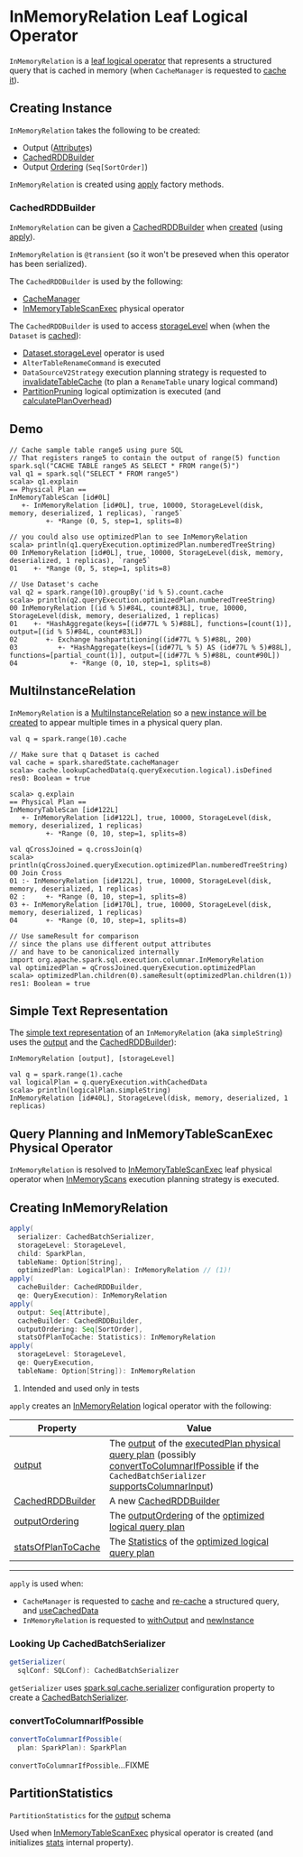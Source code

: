 # InMemoryRelation Leaf Logical Operator

`InMemoryRelation` is a [leaf logical operator](LeafNode.md) that represents a structured query that is cached in memory (when `CacheManager` is requested to [cache it](../CacheManager.md#cacheQuery)).

## Creating Instance

`InMemoryRelation` takes the following to be created:

* <span id="output"> Output ([Attribute](../expressions/Attribute.md)s)
* [CachedRDDBuilder](#cacheBuilder)
* <span id="outputOrdering"> Output [Ordering](../expressions/SortOrder.md) (`Seq[SortOrder]`)

`InMemoryRelation` is created using [apply](#apply) factory methods.

### <span id="cacheBuilder"> CachedRDDBuilder

`InMemoryRelation` can be given a [CachedRDDBuilder](../columnar-execution/CachedRDDBuilder.md) when [created](#creating-instance) (using [apply](#apply)).

`InMemoryRelation` is `@transient` (so it won't be preseved when this operator has been serialized).

The `CachedRDDBuilder` is used by the following:

* [CacheManager](../CacheManager.md)
* [InMemoryTableScanExec](../physical-operators/InMemoryTableScanExec.md) physical operator

The `CachedRDDBuilder` is used to access [storageLevel](../columnar-execution/CachedRDDBuilder.md#storageLevel) when (when the `Dataset` is [cached](../CacheManager.md#lookupCachedData)):

* [Dataset.storageLevel](../Dataset.md#storageLevel) operator is used
* `AlterTableRenameCommand` is executed
* `DataSourceV2Strategy` execution planning strategy is requested to [invalidateTableCache](../execution-planning-strategies/DataSourceV2Strategy.md#invalidateTableCache) (to plan a `RenameTable` unary logical command)
* [PartitionPruning](../logical-optimizations/PartitionPruning.md) logical optimization is executed (and [calculatePlanOverhead](../logical-optimizations/PartitionPruning.md#calculatePlanOverhead))

## Demo

```text
// Cache sample table range5 using pure SQL
// That registers range5 to contain the output of range(5) function
spark.sql("CACHE TABLE range5 AS SELECT * FROM range(5)")
val q1 = spark.sql("SELECT * FROM range5")
scala> q1.explain
== Physical Plan ==
InMemoryTableScan [id#0L]
   +- InMemoryRelation [id#0L], true, 10000, StorageLevel(disk, memory, deserialized, 1 replicas), `range5`
         +- *Range (0, 5, step=1, splits=8)

// you could also use optimizedPlan to see InMemoryRelation
scala> println(q1.queryExecution.optimizedPlan.numberedTreeString)
00 InMemoryRelation [id#0L], true, 10000, StorageLevel(disk, memory, deserialized, 1 replicas), `range5`
01    +- *Range (0, 5, step=1, splits=8)

// Use Dataset's cache
val q2 = spark.range(10).groupBy('id % 5).count.cache
scala> println(q2.queryExecution.optimizedPlan.numberedTreeString)
00 InMemoryRelation [(id % 5)#84L, count#83L], true, 10000, StorageLevel(disk, memory, deserialized, 1 replicas)
01    +- *HashAggregate(keys=[(id#77L % 5)#88L], functions=[count(1)], output=[(id % 5)#84L, count#83L])
02       +- Exchange hashpartitioning((id#77L % 5)#88L, 200)
03          +- *HashAggregate(keys=[(id#77L % 5) AS (id#77L % 5)#88L], functions=[partial_count(1)], output=[(id#77L % 5)#88L, count#90L])
04             +- *Range (0, 10, step=1, splits=8)
```

## MultiInstanceRelation

`InMemoryRelation` is a [MultiInstanceRelation](MultiInstanceRelation.md) so a [new instance will be created](#newInstance) to appear multiple times in a physical query plan.

```text
val q = spark.range(10).cache

// Make sure that q Dataset is cached
val cache = spark.sharedState.cacheManager
scala> cache.lookupCachedData(q.queryExecution.logical).isDefined
res0: Boolean = true

scala> q.explain
== Physical Plan ==
InMemoryTableScan [id#122L]
   +- InMemoryRelation [id#122L], true, 10000, StorageLevel(disk, memory, deserialized, 1 replicas)
         +- *Range (0, 10, step=1, splits=8)

val qCrossJoined = q.crossJoin(q)
scala> println(qCrossJoined.queryExecution.optimizedPlan.numberedTreeString)
00 Join Cross
01 :- InMemoryRelation [id#122L], true, 10000, StorageLevel(disk, memory, deserialized, 1 replicas)
02 :     +- *Range (0, 10, step=1, splits=8)
03 +- InMemoryRelation [id#170L], true, 10000, StorageLevel(disk, memory, deserialized, 1 replicas)
04       +- *Range (0, 10, step=1, splits=8)

// Use sameResult for comparison
// since the plans use different output attributes
// and have to be canonicalized internally
import org.apache.spark.sql.execution.columnar.InMemoryRelation
val optimizedPlan = qCrossJoined.queryExecution.optimizedPlan
scala> optimizedPlan.children(0).sameResult(optimizedPlan.children(1))
res1: Boolean = true
```

## <span id="simpleString"> Simple Text Representation

The [simple text representation](../catalyst/QueryPlan.md#simpleString) of an `InMemoryRelation` (aka `simpleString`) uses the [output](#output) and the [CachedRDDBuilder](#cacheBuilder)):

```text
InMemoryRelation [output], [storageLevel]
```

```text
val q = spark.range(1).cache
val logicalPlan = q.queryExecution.withCachedData
scala> println(logicalPlan.simpleString)
InMemoryRelation [id#40L], StorageLevel(disk, memory, deserialized, 1 replicas)
```

## Query Planning and InMemoryTableScanExec Physical Operator

`InMemoryRelation` is resolved to [InMemoryTableScanExec](../physical-operators/InMemoryTableScanExec.md) leaf physical operator when [InMemoryScans](../execution-planning-strategies/InMemoryScans.md) execution planning strategy is executed.

## <span id="apply"> Creating InMemoryRelation

```scala
apply(
  serializer: CachedBatchSerializer,
  storageLevel: StorageLevel,
  child: SparkPlan,
  tableName: Option[String],
  optimizedPlan: LogicalPlan): InMemoryRelation // (1)!
apply(
  cacheBuilder: CachedRDDBuilder,
  qe: QueryExecution): InMemoryRelation
apply(
  output: Seq[Attribute],
  cacheBuilder: CachedRDDBuilder,
  outputOrdering: Seq[SortOrder],
  statsOfPlanToCache: Statistics): InMemoryRelation
apply(
  storageLevel: StorageLevel,
  qe: QueryExecution,
  tableName: Option[String]): InMemoryRelation
```

1. Intended and used only in tests

`apply` creates an [InMemoryRelation](#creating-instance) logical operator with the following:

Property | Value
---------|------
 [output](#output) | The [output](../catalyst/QueryPlan.md#output) of the [executedPlan physical query plan](../QueryExecution.md#executedPlan) (possibly [convertToColumnarIfPossible](#convertToColumnarIfPossible) if the `CachedBatchSerializer` [supportsColumnarInput](#supportsColumnarInput))
 [CachedRDDBuilder](#cacheBuilder) | A new [CachedRDDBuilder](../columnar-execution/CachedRDDBuilder.md)
 [outputOrdering](#outputOrdering) | The [outputOrdering](../catalyst/QueryPlan.md#outputOrdering) of the [optimized logical query plan](../QueryExecution.md#optimizedPlan)
 [statsOfPlanToCache](#statsOfPlanToCache) | The [Statistics](../cost-based-optimization/LogicalPlanStats.md#statsOfPlanToCache) of the [optimized logical query plan](../QueryExecution.md#optimizedPlan)

---

`apply` is used when:

* `CacheManager` is requested to [cache](../CacheManager.md#cacheQuery) and [re-cache](../CacheManager.md#recacheByCondition) a structured query, and [useCachedData](../CacheManager.md#useCachedData)
* `InMemoryRelation` is requested to [withOutput](#withOutput) and [newInstance](#newInstance)

### <span id="getSerializer"> Looking Up CachedBatchSerializer

```scala
getSerializer(
  sqlConf: SQLConf): CachedBatchSerializer
```

`getSerializer` uses [spark.sql.cache.serializer](../configuration-properties.md#spark.sql.cache.serializer) configuration property to create a [CachedBatchSerializer](../columnar-execution/CachedBatchSerializer.md).

### <span id="convertToColumnarIfPossible"> convertToColumnarIfPossible

```scala
convertToColumnarIfPossible(
  plan: SparkPlan): SparkPlan
```

`convertToColumnarIfPossible`...FIXME

## <span id="partitionStatistics"> PartitionStatistics

`PartitionStatistics` for the [output](#output) schema

Used when [InMemoryTableScanExec](../physical-operators/InMemoryTableScanExec.md) physical operator is created (and initializes [stats](../physical-operators/InMemoryTableScanExec.md#stats) internal property).
